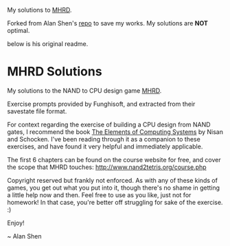 My solutions to [MHRD](http://store.steampowered.com/app/576030/).

Forked from Alan Shen's [repo](https://github.com/sunzenshen/mhrd-solutions) to save my works. My solutions are **NOT** optimal. 

below is his original readme.

MHRD Solutions
==============
My solutions to the NAND to CPU design game [MHRD](http://store.steampowered.com/app/576030/).

Exercise prompts provided by Funghisoft, and extracted from their savestate file format.

For context regarding the exercise of building a CPU design from NAND gates,
I recommend the book [The Elements of Computing Systems](http://www.nand2tetris.org/book.php) by Nisan and Schocken. I've been reading through it as a companion to these exercises, and have found it very helpful and immediately applicable.

The first 6 chapters can be found on the course website for free, and cover the scope that MHRD touches: http://www.nand2tetris.org/course.php

Copyright reserved but frankly not enforced. As with any of these kinds of games, you get out what you put into it, though there's no shame in getting a little help now and then. Feel free to use as you like, just not for homework! In that case, you're better off struggling for sake of the exercise. :)

Enjoy!

~ Alan Shen
